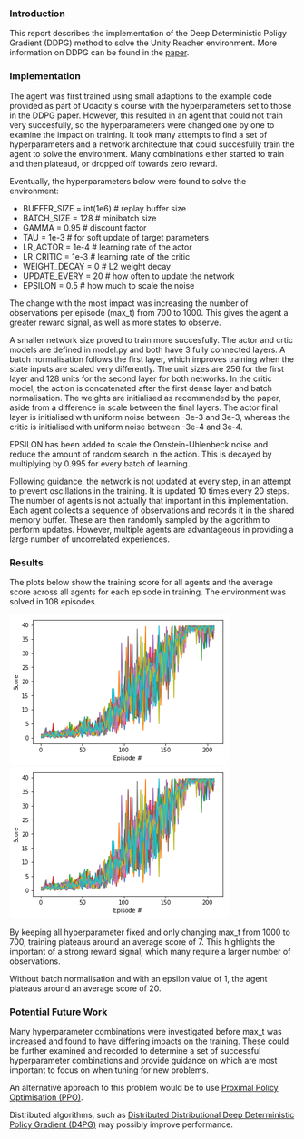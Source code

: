 [//]: # (Image References)

[image1]: scores.png "Scores for all 20 agents"
[image2]: scores_mean.png "Mean scores"


### Introduction

This report describes the implementation of the Deep Deterministic Poligy Gradient (DDPG) method to solve the Unity Reacher environment. More information on DDPG can be found in the [paper](https://storage.googleapis.com/deepmind-media/dqn/DQNNaturePaper.pdf).

### Implementation

The agent was first trained using small adaptions to the example code provided as part of Udacity's course with the hyperparameters set to those in the DDPG paper. However, this resulted in an agent that could not train very succesfully, so the hyperparameters were changed one by one to examine the impact on training. It took many attempts to find a set of hyperparameters and a network architecture that could succesfully train the agent to solve the environment. Many combinations either started to train and then plateaud, or dropped off towards zero reward.

Eventually, the hyperparameters below were found to solve the environment:
* BUFFER_SIZE = int(1e6)  # replay buffer size
* BATCH_SIZE = 128        # minibatch size
* GAMMA = 0.95            # discount factor
* TAU = 1e-3              # for soft update of target parameters
* LR_ACTOR = 1e-4         # learning rate of the actor 
* LR_CRITIC = 1e-3        # learning rate of the critic
* WEIGHT_DECAY = 0        # L2 weight decay
* UPDATE_EVERY = 20       # how often to update the network
* EPSILON = 0.5           # how much to scale the noise

The change with the most impact was increasing the number of observations per episode (max_t) from 700 to 1000. This gives the agent a greater reward signal, as well as more states to observe.

A smaller network size proved to train more succesfully. The actor and crtic models are defined in model.py and both have 3 fully connected layers. A batch normalisation follows the first layer, which improves training when the state inputs are scaled very differently. The unit sizes are 256 for the first layer and 128 units for the second layer for both networks. In the critic model, the action is concatenated after the first dense layer and batch normalisation. The weights are initialised as recommended by the paper, aside from a difference in scale between the final layers. The actor final layer is initialised with uniform noise between -3e-3 and 3e-3, whereas the critic is initialised with uniform noise between -3e-4 and 3e-4.

EPSILON has been added to scale the Ornstein-Uhlenbeck noise and reduce the amount of random search in the action. This is decayed by multiplying by 0.995 for every batch of learning.

Following guidance, the network is not updated at every step, in an attempt to prevent oscillations in the training. It is updated 10 times every 20 steps. The number of agents is not actually that important in this implementation. Each agent collects a sequence of observations and records it in the shared memory buffer. These are then randomly sampled by the algorithm to perform updates. However, multiple agents are advantageous in providing a large number of uncorrelated experiences.

### Results

The plots below show the training score for all agents and the average score across all agents for each episode in training. The environment was solved in 108 episodes.

![Scores][image1]
![Average Scores][image1]

By keeping all hyperparameter fixed and only changing max_t from 1000 to 700, training plateaus around an average score of 7. This highlights the important of a strong reward signal, which many require a larger number of observations.

Without batch normalisation and with an epsilon value of 1, the agent plateaus around an average score of 20.

### Potential Future Work
Many hyperparameter combinations were investigated before max_t was increased and found to have differing impacts on the training. These could be further examined and recorded to determine a set of successful hyperparameter combinations and provide guidance on which are most important to focus on when tuning for new problems.

An alternative approach to this problem would be to use [Proximal Policy Optimisation (PPO)](https://arxiv.org/pdf/1707.06347.pdf). 

Distributed algorithms, such as [Distributed Distributional Deep Deterministic Policy Gradient (D4PG)](https://openreview.net/pdf?id=SyZipzbCb) may possibly improve performance.



